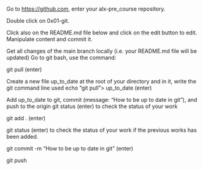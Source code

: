 Go to https://github.com, enter your alx-pre_course repository.

Double click on 0x01-git.

Click also on the README.md file below and click on the edit button to edit. Manipulate content and commit it.

 

Get all changes of the main branch locally (i.e. your README.md file will be updated)
Go to git bash, use the command:

git pull (enter)

 

 

Create a new file up_to_date at the root of your directory and in it, write the git command line used
echo “git pull”> up_to_date  (enter)

 

Add up_to_date to git, commit (message: “How to be up to date in git”), and push to the origin
git status (enter) to check the status of your work

git add . (enter)

git status (enter) to check the status of your work if the previous works has been added.

git commit -m “How to be up to date in git” (enter)

git push
